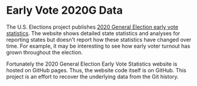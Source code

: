 # Early Vote 2020G Data

The U.S. Elections project publishes [2020 General Election early vote statistics](https://electproject.github.io/Early-Vote-2020G/index.html).
The website shows detailed state statistics and analyses for reporting states but doesn't report how these statistics have changed over time.
For example, it may be interesting to see how early voter turnout has grown throughout the election.

Fortunately the 2020 General Election Early Vote Statistics website is hosted on GitHub pages.
Thus, the website code itself is on GitHub. This project is an effort to recover the underlying data from the Git history.
